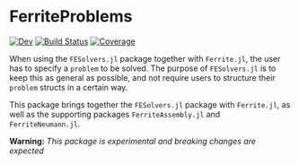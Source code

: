 # FerriteProblems

[![Dev](https://img.shields.io/badge/docs-dev-blue.svg)](https://KnutAM.github.io/FerriteProblems.jl/dev/)
[![Build Status](https://github.com/KnutAM/FerriteProblems.jl/actions/workflows/CI.yml/badge.svg?branch=main)](https://github.com/KnutAM/FerriteProblems.jl/actions/workflows/CI.yml?query=branch%3Amain)
[![Coverage](https://codecov.io/gh/KnutAM/FerriteProblems.jl/branch/main/graph/badge.svg)](https://codecov.io/gh/KnutAM/FerriteProblems.jl)

When using the `FESolvers.jl` package together with `Ferrite.jl`, the user has to specify 
a `problem` to be solved. The purpose of `FESolvers.jl` is to keep this as general as possible, 
and not require users to structure their `problem` structs in a certain way. 

This package brings together the `FESolvers.jl` package with `Ferrite.jl`, as well as 
the supporting packages `FerriteAssembly.jl` and `FerriteNeumann.jl`. 

**Warning:** *This package is experimental and breaking changes are expected*
